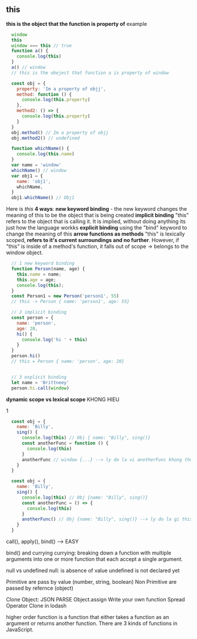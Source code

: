 ## this
  **this is the object that the function is property of**
  example
  ```javascript
    window
    this
    window === this // true
    function a() {
      console.log(this)
    }
    a() // window
    // this is the obeject that function a is property of window
  ```

  ```javascript
    const obj = {
      property: 'Im a property of objj',
      method: function () {
        console.log(this.property)
      },
      method2: () => {
        console.log(this.property)
      }
    }
    obj.method() // Im a property of objj
    obj.method2() // undefined
  ```

  ```javascript
    function whichName() {
      console.log(this.name)
    }
    var name = 'window'
    whichName() // window
    var obj1 = {
      name: 'obj1',
      whichName,
    }
    obj1.whichName() // Obj1
  ```

Here is *this* **4 ways**:
  **new keyword binding** - the new keyword changes the meaning of this to be the object that is being created
  **implicit binding** "this" refers to the object that is calling it. It is implied, without doing anything its just how the language workks
  **explicit binding** using the "bind" keyword to change the meaning of this
  **arrow functions as methods** "this" is lexically scoped, **refers to it's current surroundings and no further**. However, if "this" is inside of a method's function, it falls out of scope  -> belongs to the window object. 

  ```javascript
    // 1 new keyword binding
    function Person(name, age) {
      this.name = name;
      this.age = age;
      console.log(this);
    }
    const Person1 = new Person('person1', 55)
    // this -> Person { name: 'person1', age: 55}

    // 2 implicit binding
    const person = {
      name: 'person',
      age: 20,
      hi() {
        console.log('hi ' + this)
      }
    }
    person.hi()
    // this = Person { name: 'person', age: 20}


    // 3 explicit binding
    let name = 'Brittneey'
    person.hi.call(window)

  ```


**dynamic scope vs lexical scope** KHONG HIEU

1
```javascript
  const obj = {
    name: 'Billy',
    sing() {
      console.log(this) // Obj { name: "Billy", sing()}
      const anotherFunc = function () {
        console.log(this)
      }
      anotherFunc // window {...} --> ly do la vi anotherFunc khong thuoc Obj va lay this la window
    }
  }
```

```javascript
  const obj = {
    name: 'Billy',
    sing() {
      console.log(this) // Obj {name: "Billy", sing()}
      const anotherFunc = () => {
        console.log(this)
      }
      anotherFunc() // Obj {name: "Billy", sing()} --> ly do la gi this cua arrow function se bind toi it's current surrounding
    }
  }

```



call(), apply(), bind() --> EASY

bind() and currying
currying: breaking down a function with multiple arguments into one or more function that each accept a single argument.

null vs undefined
null: is absence of value
undefined is not declared yet

Primitive are pass by value (number, string, boolean)
Non Primitive are passed by refernce (object)


Clone Object:
  JSON PARSE
  Object.assign
  Write your own function
  Spread Operator
  Clone in lodash



higher order function  is a function that either takes a function as an argument or returns another function. There are 3 kinds of functions in JavaScript.